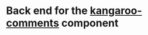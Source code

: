 # Back end for the [kangaroo-comments](https://github.com/obiwankenoobi/kangaroo-comments) component

